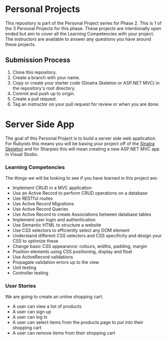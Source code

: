 # Personal Projects

This repository is part of the Personal Project series for Phase 2. This is 1 of the 3 Personal Projects for this phase. These projects are intentionally open ended but aim to cover all the Learning Competencies with your project. The instructors are available to answer any questions you have around these projects.

## Submission Process

1. Clone this repository.
2. Create a branch with your name.
3. Copy or create your starter code (Sinatra Skeleton or ASP.NET MVC) in the repository's root directory.
4. Commit and push up to origin.
5. Create a pull request.
6. Tag an instructor on your pull request for review or when you are done.

# Server Side App

The goal of this Personal Project is to build a server side web application. For Rubyists this means you will be basing your project off of the [Sinatra Skeleton](../../../sinatra-skeleton-mvc-challenge) and for Sharpies this will mean creating a new ASP.NET MVC app in Visual Studio.

### Learning Competencies

The things we will be looking to see if you have learned in this project are:
  - Implement CRUD in a MVC application
  - Use an Active Record to perform CRUD operations on a database
  - Use RESTful routes
  - Use Active Record Migrations
  - Use Active Record Queries
  - Use Active Record to create Associations between database tables
  - Implement user login and authentication
  - Use Semantic HTML to structure a website
  - Use CSS selectors to efficiently select any DOM element
  - Understand different CSS selectors and CSS specificity and design your CSS to optimize these
  - Change basic CSS appearance: colours, widths, padding, margin
  - Position elements using CSS positioning, display and float
  - Use ActiveRecord validations
  - Propagate validation errors up to the view
  - Unit testing
  - Controller testing

### User Stories

We are going to create an online shopping cart.

- A user can view a list of products
- A user can sign up
- A user can log in
- A user can select items from the products page to put into their shopping cart
- A user can remove items from their shopping cart
